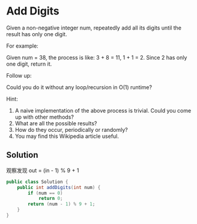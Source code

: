 # Add Digits

Given a non-negative integer num, repeatedly add all its digits until the result has only one digit.

For example:

Given num = 38, the process is like: 3 + 8 = 11, 1 + 1 = 2. Since 2 has only one digit, return it.

Follow up:

Could you do it without any loop/recursion in O(1) runtime?

Hint:

1. A naive implementation of the above process is trivial. Could you come up with other methods?
2. What are all the possible results?
3. How do they occur, periodically or randomly?
4. You may find this Wikipedia article useful.

## Solution

观察发现 out = (in - 1) % 9 + 1

```java
public class Solution {
    public int addDigits(int num) {
        if (num == 0)
            return 0;
        return (num - 1) % 9 + 1;
    }
}
```